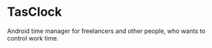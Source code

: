 TasClock
========

Android time manager for freelancers and other people, who wants to control work time.
